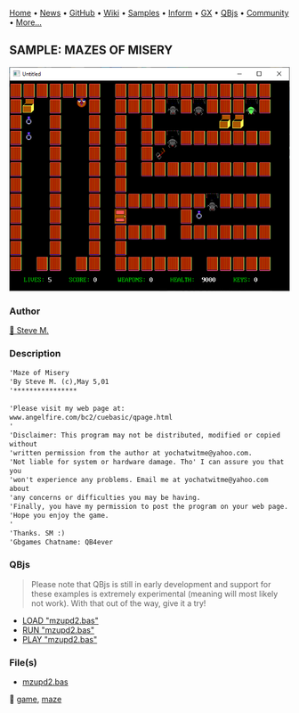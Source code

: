 [Home](https://qb64.com) • [News](../../news.md) • [GitHub](https://github.com/QB64Official/qb64) • [Wiki](https://github.com/QB64Official/qb64/wiki) • [Samples](../../samples.md) • [Inform](../../inform.md) • [GX](../../gx.md) • [QBjs](../../qbjs.md) • [Community](../../community.md) • [More...](../../more.md)

## SAMPLE: MAZES OF MISERY

![screenshot.png](img/screenshot.png)

### Author

[🐝 Steve M.](../steve-m..md) 

### Description

```text
'Maze of Misery
'By Steve M. (c),May 5,01
'****************

'Please visit my web page at:  www.angelfire.com/bc2/cuebasic/qpage.html
'
'Disclaimer: This program may not be distributed, modified or copied without
'written permission from the author at yochatwitme@yahoo.com.
'Not liable for system or hardware damage. Tho' I can assure you that you
'won't experience any problems. Email me at yochatwitme@yahoo.com about
'any concerns or difficulties you may be having.
'Finally, you have my permission to post the program on your web page.
'Hope you enjoy the game.
'
'Thanks. SM :)
'Gbgames Chatname: QB4ever
```

### QBjs

> Please note that QBjs is still in early development and support for these examples is extremely experimental (meaning will most likely not work). With that out of the way, give it a try!

* [LOAD "mzupd2.bas"](https://v6p9d9t4.ssl.hwcdn.net/html/5963335/index.html?src=https://qb64.com/samples/mazes-of-misery/src/mzupd2.bas)
* [RUN "mzupd2.bas"](https://v6p9d9t4.ssl.hwcdn.net/html/5963335/index.html?mode=auto&src=https://qb64.com/samples/mazes-of-misery/src/mzupd2.bas)
* [PLAY "mzupd2.bas"](https://v6p9d9t4.ssl.hwcdn.net/html/5963335/index.html?mode=play&src=https://qb64.com/samples/mazes-of-misery/src/mzupd2.bas)

### File(s)

* [mzupd2.bas](src/mzupd2.bas)

🔗 [game](../game.md), [maze](../maze.md)
